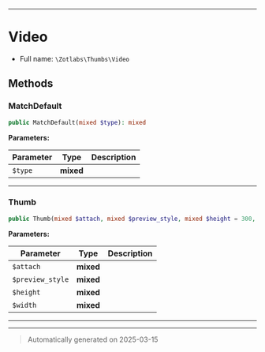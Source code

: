 ***

# Video





* Full name: `\Zotlabs\Thumbs\Video`




## Methods


### MatchDefault



```php
public MatchDefault(mixed $type): mixed
```








**Parameters:**

| Parameter | Type | Description |
|-----------|------|-------------|
| `$type` | **mixed** |  |





***

### Thumb



```php
public Thumb(mixed $attach, mixed $preview_style, mixed $height = 300, mixed $width = 300): mixed
```








**Parameters:**

| Parameter | Type | Description |
|-----------|------|-------------|
| `$attach` | **mixed** |  |
| `$preview_style` | **mixed** |  |
| `$height` | **mixed** |  |
| `$width` | **mixed** |  |





***


***
> Automatically generated on 2025-03-15
